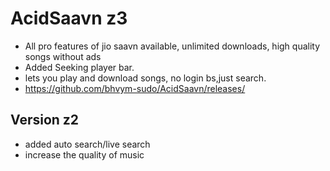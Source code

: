 # AcidSaavn z3
- All pro features of jio saavn available, unlimited downloads, high quality songs without ads
- Added Seeking player bar.
- lets you play and download songs, no login bs,just search.
- https://github.com/bhvym-sudo/AcidSaavn/releases/

## Version z2
- added auto search/live search
- increase the quality of music
  
